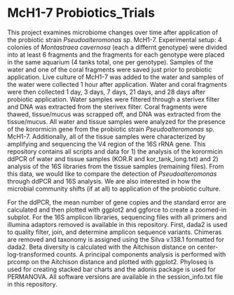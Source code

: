 # McH1-7 Probiotics_Trials

This project examines microbiome changes over time after application of the probiotic strain <i>Pseudoalteromonas</i> sp. McH1-7. Experimental setup: 4 colonies of <i>Montastraea cavernosa</i> (each a differnt genotype) were divided into at least 6 fragments and the fragments for each genotype were placed in the same aquarium (4 tanks total, one per genotype). Samples of the water and one of the coral fragments were saved just prior to probiotic application. Live culture of McH1-7 was added to the water and samples of the water were collected 1 hour after application. Water and coral fragments were then collected 1 day, 3 days, 7 days, 21 days, and 28 days after probiotic application. Water samples were filtered through a sterivex filter and DNA was extracted from the sterivex filter. Coral fragments were thawed, tissue/mucus was scrapped off, and DNA was extracted from the tissue/mucus. All water and tissue samples were analyzed for the presence of the korormicin gene from the probiotic strain <i>Pseudoalteromonas</i> sp. McH1-7. Additionally, all of the tissue samples were characterized by amplifying and sequencing the V4 region of the 16S rRNA gene. This repository contains all scripts and data for 1) the analysis of the korormicin ddPCR of water and tissue samples (KOR.R and kor_tank_long.txt) and 2) analysis of the 16S libraries from the tissue samples (remaining files). From this data, we would like to compare the detection of <i>Pseudoalteromonas</i> through ddPCR and 16S analysis. We are also interested in how the microbial community shifts (if at all) to application of the probiotic culture.

For the ddPCR, the mean number of gene copies and the standard error are calculated and then plotted with ggplot2 and ggforce to create a zoomed-in subplot. For the 16S amplicon libraries, sequencing files with all primers and illumina adaptors removed is available in this repository. First, dada2 is used to quality filter, join, and determine amplicon sequence variants. Chimeras are removed and taxonomy is assigned using the Silva v.138.1 formatted for dada2. Beta diversity is calculated with the Aitchison distance on center-log-transformed counts. A principal components analysis is performed with prcomp on the Aitchison distance and plotted with ggplot2. Phyloseq is used for creating stacked bar charts and the adonis package is used for PERMANOVA. All software versions are available in the session_info.txt file in this repository.
